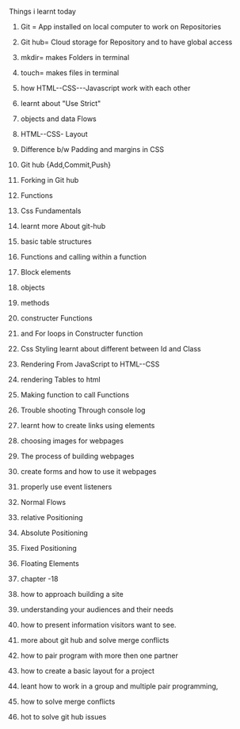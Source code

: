 
Things i learnt today
1. Git = App installed on local computer to work on Repositories
2. Git hub= Cloud storage for Repository and to have global access
3. mkdir= makes Folders in terminal
5. touch= makes files in terminal
6. how HTML--CSS---Javascript work with each other

1. learnt about "Use Strict"
2. objects and data Flows
3. HTML--CSS-  Layout
4. Difference b/w Padding and margins in CSS
5. Git hub {Add,Commit,Push}
6. Forking in Git hub
7. Functions
8. Css Fundamentals

1. learnt more About git-hub
2. basic table structures
3. Functions and calling within a function
4. Block elements
5. objects
6. methods
7. constructer Functions
8. and For loops in Constructer function

1. Css Styling
   learnt about different between Id and Class
2. Rendering From JavaScript  to HTML--CSS
3. rendering Tables to html
4. Making function to call Functions
5. Trouble shooting Through console log

1. learnt how to  create links using <a> elements
2. choosing images for webpages
3. The process of building webpages  
4. create forms and how to use it webpages
5. properly use event listeners

1. Normal Flows
2. relative Positioning
3. Absolute Positioning
4. Fixed Positioning
5. Floating Elements

1. chapter -18
2. how to approach building a site
3. understanding your audiences and their needs
4. how to present information visitors want to see.

1. more about git hub and solve merge conflicts
2. how to pair program with more then one partner
3. how to create a basic layout for a project

1. leant  how to work in a group and multiple pair programming,
2. how to solve merge conflicts
3. hot to solve git hub issues
